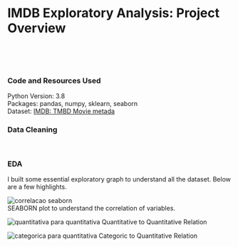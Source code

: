 # IMDB Exploratory Analysis: Project Overview<br /><br /><br />

### Code and Resources Used
Python Version: 3.8<br />
Packages: pandas, numpy, sklearn, seaborn<br />
Dataset: [IMDB: TMBD Movie metada](https://www.kaggle.com/tmdb/tmdb-movie-metadata)<br />

### Data Cleaning<br />
<br />


### EDA
I built some essential exploratory graph to understand all the dataset. Below are a few highlights.<br />

![correlacao seaborn](https://user-images.githubusercontent.com/17622363/116635764-fbee6e80-a935-11eb-8859-476fca5dfe17.png)<br />
SEABORN plot to understand the correlation of variables.

![quantitativa para quantitativa](https://user-images.githubusercontent.com/17622363/116635792-0b6db780-a936-11eb-9635-17f1289dda7c.png)
Quantitative to Quantitative Relation

![categorica para quantitativa](https://user-images.githubusercontent.com/17622363/116635791-0a3c8a80-a936-11eb-85cb-9b43a5d45396.png)
Categoric to Quantitative Relation
